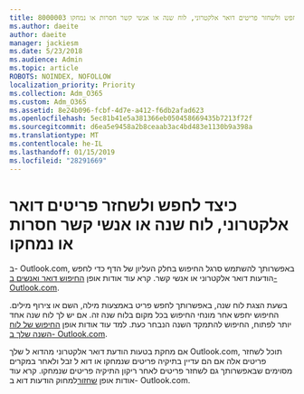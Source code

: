 ```yaml
---
title: 8000003 כיצד לחפש ולשחזר פריטים דואר אלקטרוני, לוח שנה או אנשי קשר חסרות או נמחקו
ms.author: daeite
author: daeite
manager: jackiesm
ms.date: 5/23/2018
ms.audience: Admin
ms.topic: article
ROBOTS: NOINDEX, NOFOLLOW
localization_priority: Priority
ms.collection: Adm_O365
ms.custom: Adm_O365
ms.assetid: 8e24b096-fcbf-4d7e-a412-f6db2afad623
ms.openlocfilehash: 5ec81b41e5a381366eb050458669435b7213f72f
ms.sourcegitcommit: d6ea5e9458a2b8ceaab3ac4bd483e1130b9a398a
ms.translationtype: MT
ms.contentlocale: he-IL
ms.lasthandoff: 01/15/2019
ms.locfileid: "28291669"
---
```

# <a name="how-to-find-and-recover-missing-or-deleted-email-calendar-or-contacts-items"></a>כיצד לחפש ולשחזר פריטים דואר אלקטרוני, לוח שנה או אנשי קשר חסרות או נמחקו

ב- Outlook.com, באפשרותך להשתמש סרגל החיפוש בחלק העליון של הדף כדי לחפש הודעות דואר אלקטרוני או אנשי קשר. קרא עוד אודות אופן [החיפוש דואר ואנשים ב- Outlook.com](https://support.office.com/article/88108edf-028e-4306-b87e-7400bbb40aa7).
  
בשעת הצגת לוח שנה, באפשרותך לחפש פריט באמצעות מילה, השם או צירוף מילים. החיפוש יחפש אחר מונחי החיפוש בכל מקום בלוח שנה זה. אם יש לך לוח שנה אחד יותר לפתוח, החיפוש להתמקד השנה הנבחר כעת. למד עוד אודות אופן [החיפוש של לוח השנה שלך ב- Outlook.com](https://support.office.com/article/5bc05289-c84c-4849-95a8-7eac05ed478a).
  
אם מחקת בטעות הודעת דואר אלקטרוני מהדוא ל שלך Outlook.com, תוכל לשחזר פריטים אלה אם הם עדיין בתיקיה פריטים שנמחקו או דוא ל זבל ולאחר במקרים מסוימים שבאפשרותך גם לשחזר פריטים לאחר ריקון התיקיה פריטים שנמחקו. קרא עוד אודות אופן [שחזור](https://support.office.com/article/cf06ab1b-ae0b-418c-a4d9-4e895f83ed50)למחוק הודעות דוא ב- Outlook.com.
  


